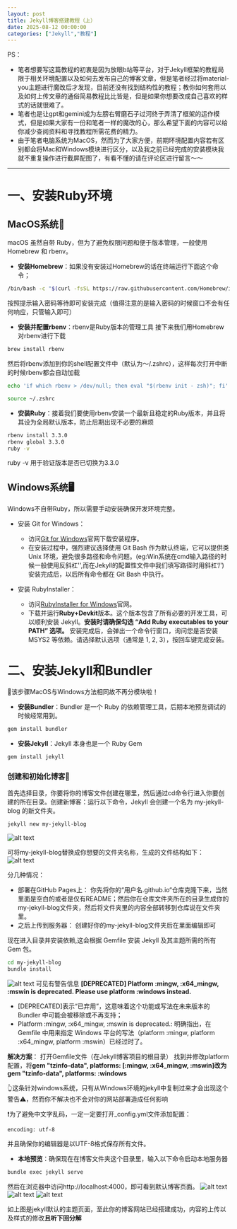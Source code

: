 ```yaml
---
layout: post
title: Jekyll博客搭建教程（上）
date: 2025-08-12 00:00:00
categories: ["Jekyll","教程"]
---
```


PS：
- 笔者想要写这篇教程的初衷是因为放眼b站等平台，对于Jekyll框架的教程局限于相关环境配置以及如何去发布自己的博客文章，但是笔者经过将material-you主题进行魔改后才发现，目前还没有找到结构性的教程；教你如何套用以及如何上传文章的通俗简易教程比比皆是，但是如果你想要改成自己喜欢的样式的话就很难了。
- 笔者也是让gpt和gemini成为左膀右臂磨石子过河终于弄清了框架的运作模式，但是如果大家有一份和笔者一样的魔改的心，那么希望下面的内容可以给你减少查阅资料和寻找教程所需花费的精力。
- 由于笔者电脑系统为MacOS，然而为了大家方便，前期环境配置内容若有区别都会将Mac和Windows模块进行区分，以及我之前已经完成的安装模块我就不重复操作进行截屏配图了，有看不懂的请在评论区进行留言～～
   
---
# 一、安装Ruby环境
## MacOS系统
macOS 虽然自带 Ruby，但为了避免权限问题和便于版本管理，一般使用 Homebrew 和 rbenv。
- **安装Homebrew**：如果没有安装过Homebrew的话在终端运行下面这个命令；
```bash
/bin/bash -c "$(curl -fsSL https://raw.githubusercontent.com/Homebrew/install/HEAD/install.sh)"
```
按照提示输入密码等待即可安装完成（值得注意的是输入密码的时候窗口不会有任何响应，只管输入即可）
- **安装并配置rbenv**：rbenv是Ruby版本的管理工具
接下来我们用Homebrew对rbenv进行下载
```bash
brew install rbenv
```
然后将rbenv添加到你的shell配置文件中（默认为～/.zshrc），这样每次打开中断的时候rbenv都会自动加载

```bash
echo 'if which rbenv > /dev/null; then eval "$(rbenv init - zsh)"; fi' >> ~/.zshrc

source ~/.zshrc
```
- **安装Ruby**：接着我们要使用rbenv安装一个最新且稳定的Ruby版本，并且将其设为全局默认版本，防止后期出现不必要的麻烦
```bash
rbenv install 3.3.0
rbenv global 3.3.0
ruby -v
```
ruby -v 用于验证版本是否已切换为3.3.0

## Windows系统🖥️
Windows不自带Ruby，所以需要手动安装确保开发环境完整。
- 安装 Git for Windows：
    - 访问[Git for Windows](https://gitforwindows.org)官网下载安装程序。
    - 在安装过程中，强烈建议选择使用 Git Bash 作为默认终端，它可以提供类 Unix 环境，避免很多路径和命令问题。(eg:Win系统在cmd输入路径的时候一般使用反斜杠'\',而在Jekyll的配置性文件中我们填写路径时用斜杠‘/’)
安装完成后，以后所有命令都在 Git Bash 中执行。

- 安装 RubyInstaller：
    - 访问[RubyInstaller for Windows](https://rubyinstaller.org)官网。
    - 下载并运行**Ruby+Devkit**版本。这个版本包含了所有必要的开发工具，可以顺利安装 Jekyll。**安装时请确保勾选 “Add Ruby executables to your PATH” 选项。**
安装完成后，会弹出一个命令行窗口，询问您是否安装 MSYS2 等依赖。请选择默认选项（通常是 1, 2, 3），按回车键完成安装。

# 二、安装Jekyll和Bundler
🎉该步骤MacOS与Windows方法相同故不再分模块啦！
- **安装Bundler**：Bundler 是一个 Ruby 的依赖管理工具，后期本地预览调试的时候经常用到。
```bash
gem install bundler
```
- **安装Jekyll**：Jekyll 本身也是一个 Ruby Gem
```bash
gem install jekyll
```
### 创建和初始化博客📌
首先选择目录，你要将你的博客文件创建在哪里，然后通过cd命令行进入你要创建的所在目录。创建新博客：运行以下命令，Jekyll 会创建一个名为 my-jekyll-blog 的新文件夹。
```bash
jekyll new my-jekyll-blog
```
![alt text](/assets/images/posts/5-1.jpg)

可将my-jekyll-blog替换成你想要的文件夹名称，生成的文件结构如下：
![alt text](/assets/images/posts/5-2.jpg)

分几种情况：
- 部署在GitHub Pages上：
    你先将你的“用户名.github.io“仓库克隆下来，当然里面是空白的或者是仅有README；然后你在仓库文件夹所在的目录生成你的my-jekyll-blog文件夹，然后将文件夹里的内容全部转移到仓库说在文件夹里。
- 之后上传到服务器：
    创建好你的my-jekyll-blog文件夹后在里面编辑即可

现在进入目录并安装依赖,这会根据 Gemfile 安装 Jekyll 及其主题所需的所有 Gem 包。
```bash
cd my-jekyll-blog
bundle install
```
![alt text](/assets/images/posts/5-3.jpg)
可见有警告信息 **[DEPRECATED] Platform :mingw, :x64_mingw, :mswin is deprecated. Please use platform :windows instead.**
- [DEPRECATED]表示“已弃用”，这意味着这个功能或写法在未来版本的 Bundler 中可能会被移除或不再支持；
- Platform :mingw, :x64_mingw, :mswin is deprecated.: 明确指出，在 Gemfile 中用来指定 Windows 平台的写法（platform :mingw, platform :x64_mingw, platform :mswin）已经过时了。

**解决方案**：
打开Gemfile文件（在Jekyll博客项目的根目录）
找到并修改platform配置，将**gem "tzinfo-data", platforms: [:mingw, :x64_mingw, :mswin]**改为**gem "tzinfo-data", platforms: :windows**
   
👆这条针对windows系统，只有从Windows环境的jekyll中复制过来才会出现这个警告⚠️，然而你不解决也不会对你的网站部署造成任何影响

❗️为了避免中文字乱码，一定一定要打开_config.yml文件添加配置：
```
encoding: utf-8
```
并且确保你的编辑器是以UTF-8格式保存所有文件。

- **本地预览**：确保现在在博客文件夹这个目录里，输入以下命令启动本地服务器
```bash
bundle exec jekyll serve
```
然后在浏览器中访问http://localhost:4000，即可看到默认博客页面。
![alt text](/assets/images/posts/5-4.jpg)
![alt text](/assets/images/posts/5-5.jpg)
![alt text](/assets/images/posts/5-6.jpg)

如上图是jekyll默认的主题页面，至此你的博客网站已经搭建成功，内容的上传以及样式的修改**且听下回分解**